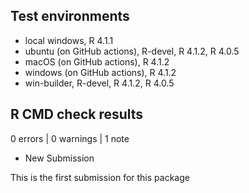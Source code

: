 ## Test environments
* local windows, R 4.1.1
* ubuntu (on GitHub actions), R-devel, R 4.1.2, R 4.0.5
* macOS (on GitHub actions), R 4.1.2
* windows (on GitHub actions), R 4.1.2
* win-builder, R-devel, R 4.1.2, R 4.0.5


## R CMD check results

0 errors | 0 warnings | 1 note

* New Submission

This is the first submission for this package
